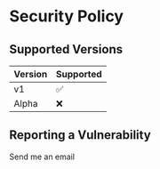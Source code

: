 # Security Policy

## Supported Versions

| Version | Supported          |
| ------- | ------------------ |
| v1      | :white_check_mark: |
| Alpha   | :x: |

## Reporting a Vulnerability

Send me an email
